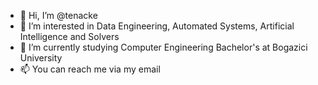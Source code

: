 - 👋 Hi, I’m @tenacke
- 👀 I’m interested in Data Engineering, Automated Systems, Artificial Intelligence and Solvers
- 🌱 I’m currently studying Computer Engineering Bachelor's at Bogazici University
- 📫 You can reach me via my email

<!---
tenacke/tenacke is a ✨ special ✨ repository because its `README.md` (this file) appears on your GitHub profile.
You can click the Preview link to take a look at your changes.
--->
